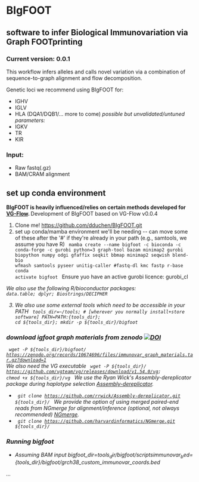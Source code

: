 # BIgFOOT
## software to infer Biological Immunovariation via Graph FOOTprinting
### Current version: 0.0.1

This workflow infers alleles and calls novel variation via a combination of sequence-to-graph alignment and flow decomposition.

Genetic loci we recommend using BIgFOOT for:
- IGHV
- IGLV
- HLA (DQA1/DQB1/... more to come)
 <i> possible but unvalidated/untuned parameters: </i>
- IGKV
- TR
- KIR

### Input: 
- Raw fastq(.gz)
- BAM/CRAM alignment

## set up conda environment
<b> BIgFOOT is heavily influenced/relies on certain methods developed for <a href="https://bitbucket.org/jbaaijens/vg-flow/src/master/">VG-Flow</a>. </b> Development of BIgFOOT based on VG-Flow v0.0.4

1) Clone me! https://github.com/dduchen/BIgFOOT.git
2) set up conda/mamba environment we'll be needing -- can move some of these after the '#' if they're already in your path (e.g., samtools, we assume you have R)
<code> mamba create --name bigfoot -c bioconda -c conda-forge -c gurobi python=3 graph-tool bazam minimap2 gurobi biopython numpy odgi gfaffix seqkit bbmap minimap2 seqwish blend-bio wfmash samtools pyseer unitig-caller #fastq-dl kmc fastp r-base
conda activate bigfoot </code>
Ensure yuo have an active gurobi licence:
gurobi_cl

<i> We also use the following R/bioconductor packages:
<code> data.table;
dplyr;
Biostrings/DECIPHER </code>

3) We also use some external tools which need to be accessible in your PATH
<code> tools_dir=~/tools; # [wherever you normally install+store software]
PATH=$PATH:${tools_dir};
cd ${tools_dir};
mkdir -p ${tools_dir}/bigfoot </code>
### download igfoot graph materials from zenodo <a href="https://doi.org/10.5281/zenodo.10674696"><img src="https://zenodo.org/badge/DOI/10.5281/zenodo.10674696.svg" alt="DOI"></a>
<code> wget -P ${tools_dir}/bigfoot/ https://zenodo.org/records/10674696/files/immunovar_graph_materials.tar.gz?download=1 </code>
We also need the VG executable
<code> wget -P ${tools_dir}/ https://github.com/vgteam/vg/releases/download/v1.54.0/vg; chmod +x ${tools_dir}/vg </code>
We use the Ryan Wick's Assembly-dereplicator package during haplotype selection <a href="https://github.com/rrwick/Assembly-Dereplicator">Assembly-dereplicator</a>.
- <code> git clone https://github.com/rrwick/Assembly-dereplicator.git ${tools_dir}/ </code>
We provide the option of using merged paired-end reads from NGmerge for alignment/inference (optional, not always recommended) <a href="https://github.com/harvardinformatics/NGmerge">NGmerge</a>.
- <code> git clone https://github.com/harvardinformatics/NGmerge.git ${tools_dir}/ </code>

### Running bigfoot
- Assuming BAM input
bigfoot_dir=${tools_dir}/bigfoot/scripts
immunovar_bed=${tools_dir}/bigfoot/grch38_custom_immunovar_coords.bed

...

